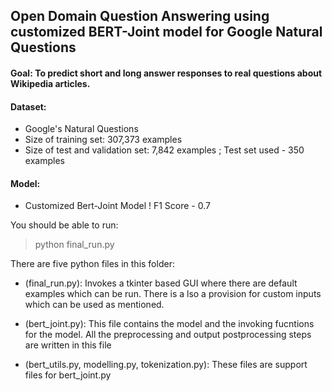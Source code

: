 ## Open Domain Question Answering using customized BERT-Joint model for Google Natural Questions

#### Goal: To predict short and long answer responses to real questions about Wikipedia articles.<br/>
#### Dataset:<br/>
* Google's Natural Questions<br/>
* Size of training set: 307,373 examples<br/>
* Size of test and validation set: 7,842 examples ; Test set used - 350 examples<br/>

#### Model:<br/>
* Customized Bert-Joint Model ! F1 Score - 0.7<br/>

You should be able to run:
 > python final_run.py

There are five python files in this folder:

- (final_run.py): Invokes a tkinter based GUI where there are default examples which can be run. There is a lso a provision for custom inputs which can be used as mentioned.

- (bert_joint.py): This file contains the model and the invoking fucntions for the model. All the preprocessing and output postprocessing steps are written in this file

- (bert_utils.py, modelling.py, tokenization.py): These files are support files for bert_joint.py
